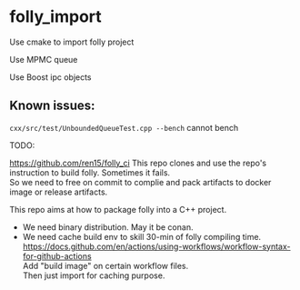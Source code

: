 # folly_import


Use cmake to import folly project

Use MPMC queue

Use Boost ipc objects


## Known issues:
`cxx/src/test/UnboundedQueueTest.cpp --bench` cannot bench

TODO:

https://github.com/ren15/folly_ci This repo clones and use the repo's instruction to build folly. Sometimes it fails.  
So we need to free on commit to complie and pack artifacts to docker image or release artifacts.

This repo aims at how to package folly into a C++ project. 
- We need binary distribution. May it be conan.
- We need cache build env to skill 30-min of folly compiling time. 
    https://docs.github.com/en/actions/using-workflows/workflow-syntax-for-github-actions  
    Add "build image" on certain workflow files.  
    Then just import for caching purpose.

